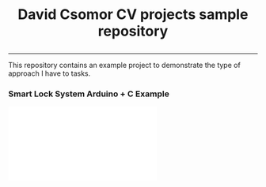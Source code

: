<h1 align="center">
  David Csomor CV projects sample repository
  <p align='center'>
</h1>

---

This repository contains an example project to demonstrate the type of approach I have to tasks.

### Smart Lock System Arduino + C Example
![Smart Lock System PDF](smart_lock_prototype.pdf)
